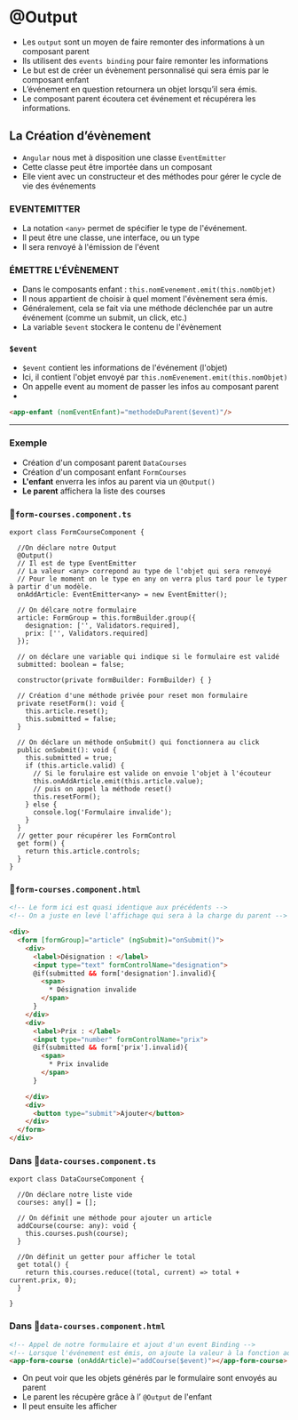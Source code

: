 # @Output

- Les `output` sont un moyen de faire remonter des informations à un composant parent
- Ils utilisent des `events binding` pour faire remonter les informations
- Le but est de créer un évènement personnalisé qui sera émis par le composant enfant
- L’événement en question retournera un objet lorsqu’il sera émis.
- Le composant parent écoutera cet événement et récupérera les informations.

## La Création d’évènement

- `Angular` nous met à disposition une classe `EventEmitter`
- Cette classe peut être importée dans un composant
- Elle vient avec un constructeur et des méthodes pour gérer le cycle de vie des événements

### **EVENTEMITTER**

- La notation `<any>` permet de spécifier le type de l'événement.
- Il peut être une classe, une interface, ou un type
- Il sera renvoyé à l'émission de l'évent

### **ÉMETTRE L'ÉVÈNEMENT**

- Dans le composants enfant : `this.nomEvenement.emit(this.nomObjet)`
- Il nous appartient de choisir à quel moment l'évènement sera émis.
- Généralement, cela se fait via une méthode déclenchée par un autre événement (comme un submit, un click, etc.)
- La variable `$event` stockera le contenu de l'évènement

### `$event`

- `$event` contient les informations de l'événement (l'objet)
- Ici, il contient l'objet envoyé par `this.nomEvenement.emit(this.nomObjet)`
- On appelle event au moment de passer les infos au composant parent
- 

```html
<app-enfant (nomEventEnfant)="methodeDuParent($event)"/>
```

---

### Exemple

- Création d'un composant parent `DataCourses`
- Création d'un composant enfant `FormCourses`
- **L'enfant** enverra les infos au parent via un `@Output()`
- **Le parent** affichera la liste des courses

### 📄`form-courses.component.ts`

```tsx
export class FormCourseComponent {

  //On déclare notre Output
  @Output()
  // Il est de type EventEmitter
  // La valeur <any> correpond au type de l'objet qui sera renvoyé
  // Pour le moment on le type en any on verra plus tard pour le typer à partir d'un modèle.
  onAddArticle: EventEmitter<any> = new EventEmitter();

  // On délcare notre formulaire
  article: FormGroup = this.formBuilder.group({
    designation: ['', Validators.required],
    prix: ['', Validators.required]
  });

  // on déclare une variable qui indique si le formulaire est validé
  submitted: boolean = false;

  constructor(private formBuilder: FormBuilder) { }

  // Création d'une méthode privée pour reset mon formulaire
  private resetForm(): void {
    this.article.reset();
    this.submitted = false;
  }

  // On déclare un méthode onSubmit() qui fonctionnera au click
  public onSubmit(): void {
    this.submitted = true;
    if (this.article.valid) {
      // Si le forulaire est valide on envoie l'objet à l'écouteur
      this.onAddArticle.emit(this.article.value);
      // puis on appel la méthode reset()
      this.resetForm();
    } else {
      console.log('Formulaire invalide');
    }
  }
  // getter pour récupérer les FormControl
  get form() {
    return this.article.controls;
  }
}

```

### 📄`form-courses.component.html`

```html
<!-- Le form ici est quasi identique aux précédents -->
<!-- On a juste en levé l'affichage qui sera à la charge du parent -->

<div>
  <form [formGroup]="article" (ngSubmit)="onSubmit()">
    <div>
      <label>Désignation : </label>
      <input type="text" formControlName="designation">
      @if(submitted && form['designation'].invalid){
        <span>
          * Désignation invalide
        </span>
      }
    </div>
    <div>
      <label>Prix : </label>
      <input type="number" formControlName="prix">
      @if(submitted && form['prix'].invalid){
        <span>
          * Prix invalide
        </span>
      }

    </div>
    <div>
      <button type="submit">Ajouter</button>
    </div>
  </form>
</div>

```

### Dans 📄`data-courses.component.ts`

```tsx
export class DataCourseComponent {

  //On déclare notre liste vide 
  courses: any[] = [];

  // On définit une méthode pour ajouter un article
  addCourse(course: any): void {
    this.courses.push(course);
  }

  //On définit un getter pour afficher le total
  get total() {
    return this.courses.reduce((total, current) => total + current.prix, 0);
  }

}

```

### Dans 📄`data-courses.component.html`

```html
<!-- Appel de notre formulaire et ajout d'un event Binding -->
<!-- Lorsque l'événement est émis, on ajoute la valeur à la fonction addCourse -->
<app-form-course (onAddArticle)="addCourse($event)"></app-form-course>
```

- On peut voir que les objets générés par le formulaire sont envoyés au parent
- Le parent les récupère grâce à l’ `@Output` de l'enfant
- Il peut ensuite les afficher